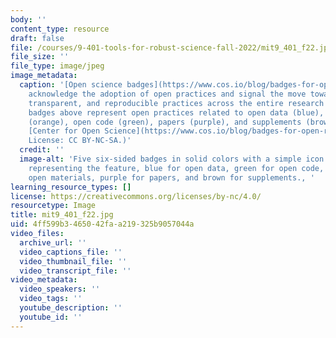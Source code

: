 ```yaml
---
body: ''
content_type: resource
draft: false
file: /courses/9-401-tools-for-robust-science-fall-2022/mit9_401_f22.jpg
file_size: ''
file_type: image/jpeg
image_metadata:
  caption: '[Open science badges](https://www.cos.io/blog/badges-for-open-research-practices-available-on-osf-registrations)
    acknowledge the adoption of open practices and signal the move toward more open,
    transparent, and reproducible practices across the entire research system. The
    badges above represent open practices related to open data (blue), open materials
    (orange), open code (green), papers (purple), and supplements (brown). (Credit:
    [Center for Open Science](https://www.cos.io/blog/badges-for-open-research-practices-available-on-osf-registrations).
    License: CC BY-NC-SA.)'
  credit: ''
  image-alt: 'Five six-sided badges in solid colors with a simple icon in the center
    representing the feature, blue for open data, green for open code, orange for
    open materials, purple for papers, and brown for supplements., '
learning_resource_types: []
license: https://creativecommons.org/licenses/by-nc/4.0/
resourcetype: Image
title: mit9_401_f22.jpg
uid: 4ff599b3-4650-42fa-a219-325b9057044a
video_files:
  archive_url: ''
  video_captions_file: ''
  video_thumbnail_file: ''
  video_transcript_file: ''
video_metadata:
  video_speakers: ''
  video_tags: ''
  youtube_description: ''
  youtube_id: ''
---
```

